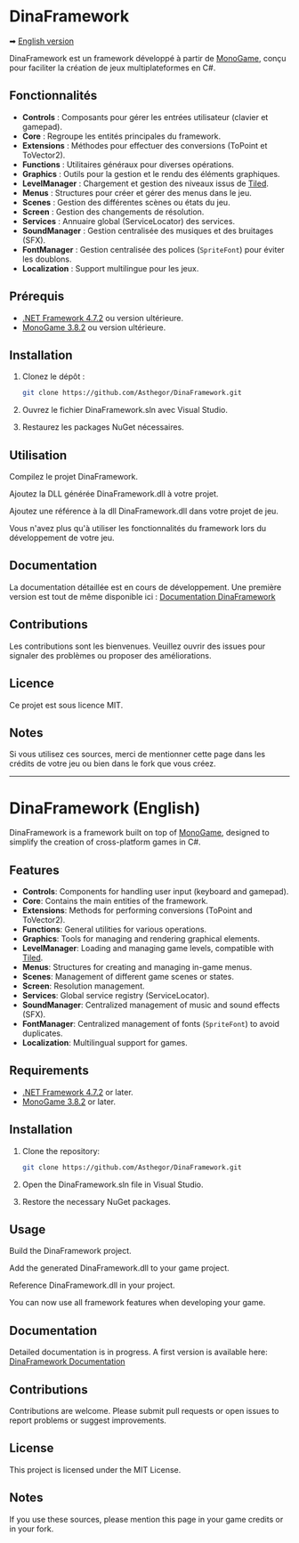 # DinaFramework
➡ [English version](#dinaframework-english)

DinaFramework est un framework développé à partir de [MonoGame](https://github.com/MonoGame/MonoGame), conçu pour faciliter la création de jeux multiplateformes en C#.

## Fonctionnalités

- **Controls** : Composants pour gérer les entrées utilisateur (clavier et gamepad).
- **Core** : Regroupe les entités principales du framework.
- **Extensions** : Méthodes pour effectuer des conversions (ToPoint et ToVector2).
- **Functions** : Utilitaires généraux pour diverses opérations.
- **Graphics** : Outils pour la gestion et le rendu des éléments graphiques.
- **LevelManager** : Chargement et gestion des niveaux issus de [Tiled](https://www.mapeditor.org/).
- **Menus** : Structures pour créer et gérer des menus dans le jeu.
- **Scenes** : Gestion des différentes scènes ou états du jeu.
- **Screen** : Gestion des changements de résolution.
- **Services** : Annuaire global (ServiceLocator) des services.
- **SoundManager** : Gestion centralisée des musiques et des bruitages (SFX).
- **FontManager** : Gestion centralisée des polices (`SpriteFont`) pour éviter les doublons.
- **Localization** : Support multilingue pour les jeux.

## Prérequis

- [.NET Framework 4.7.2](https://dotnet.microsoft.com/download/dotnet-framework/net472) ou version ultérieure.
- [MonoGame 3.8.2](https://github.com/MonoGame/MonoGame/releases/tag/v3.8.2) ou version ultérieure.

## Installation

1. Clonez le dépôt :

   ```bash
   git clone https://github.com/Asthegor/DinaFramework.git
2. Ouvrez le fichier DinaFramework.sln avec Visual Studio.

3. Restaurez les packages NuGet nécessaires.

## Utilisation
Compilez le projet DinaFramework.

Ajoutez la DLL générée DinaFramework.dll à votre projet.

Ajoutez une référence à la dll DinaFramework.dll dans votre projet de jeu.

Vous n'avez plus qu'à utiliser les fonctionnalités du framework lors du développement de votre jeu.

## Documentation
La documentation détaillée est en cours de développement.
Une première version est tout de même disponible ici : [Documentation DinaFramework](https://dinacsharp.lacombedominique.com/documentation/)

## Contributions
Les contributions sont les bienvenues. Veuillez ouvrir des issues pour signaler des problèmes ou proposer des améliorations.

## Licence
Ce projet est sous licence MIT.

## Notes
Si vous utilisez ces sources, merci de mentionner cette page dans les crédits de votre jeu ou bien dans le fork que vous créez.

---

# DinaFramework (English)

DinaFramework is a framework built on top of [MonoGame](https://github.com/MonoGame/MonoGame), designed to simplify the creation of cross-platform games in C#.

## Features

- **Controls**: Components for handling user input (keyboard and gamepad).
- **Core**: Contains the main entities of the framework.
- **Extensions**: Methods for performing conversions (ToPoint and ToVector2).
- **Functions**: General utilities for various operations.
- **Graphics**: Tools for managing and rendering graphical elements.
- **LevelManager**: Loading and managing game levels, compatible with [Tiled](https://www.mapeditor.org/).
- **Menus**: Structures for creating and managing in-game menus.
- **Scenes**: Management of different game scenes or states.
- **Screen**: Resolution management.
- **Services**: Global service registry (ServiceLocator).
- **SoundManager**: Centralized management of music and sound effects (SFX).
- **FontManager**: Centralized management of fonts (`SpriteFont`) to avoid duplicates.
- **Localization**: Multilingual support for games.

## Requirements

- [.NET Framework 4.7.2](https://dotnet.microsoft.com/download/dotnet-framework/net472) or later.
- [MonoGame 3.8.2](https://github.com/MonoGame/MonoGame/releases/tag/v3.8.2) or later.

## Installation

1. Clone the repository:

   ```bash
   git clone https://github.com/Asthegor/DinaFramework.git
2. Open the DinaFramework.sln file in Visual Studio.

3. Restore the necessary NuGet packages.

## Usage
Build the DinaFramework project.

Add the generated DinaFramework.dll to your game project.

Reference DinaFramework.dll in your project.

You can now use all framework features when developing your game.

## Documentation
Detailed documentation is in progress.
A first version is available here: [DinaFramework Documentation](https://dinacsharp.lacombedominique.com/documentation/)

## Contributions
Contributions are welcome. Please submit pull requests or open issues to report problems or suggest improvements.

## License
This project is licensed under the MIT License.

## Notes
If you use these sources, please mention this page in your game credits or in your fork.
